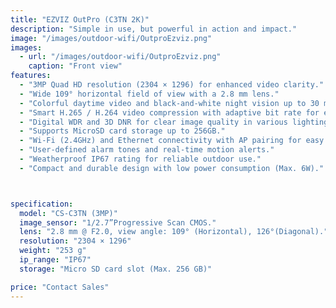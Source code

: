 ```yaml
---
title: "EZVIZ OutPro (C3TN 2K)"
description: "Simple in use, but powerful in action and impact."
image: "/images/outdoor-wifi/OutproEzviz.png"
images:
  - url: "/images/outdoor-wifi/OutproEzviz.png"
    caption: "Front view"
features:
  - "3MP Quad HD resolution (2304 × 1296) for enhanced video clarity."
  - "Wide 109° horizontal field of view with a 2.8 mm lens."
  - "Colorful daytime video and black-and-white night vision up to 30 meters (98 ft.)."
  - "Smart H.265 / H.264 video compression with adaptive bit rate for efficient storage."
  - "Digital WDR and 3D DNR for clear image quality in various lighting conditions."
  - "Supports MicroSD card storage up to 256GB."
  - "Wi-Fi (2.4GHz) and Ethernet connectivity with AP pairing for easy setup."
  - "User-defined alarm tones and real-time motion alerts."
  - "Weatherproof IP67 rating for reliable outdoor use."
  - "Compact and durable design with low power consumption (Max. 6W)."



specification:
  model: "CS-C3TN (3MP)"
  image_sensor: "1/2.7”Progressive Scan CMOS."
  lens: "2.8 mm @ F2.0, view angle: 109° (Horizontal), 126°(Diagonal)."
  resolution: "2304 × 1296"
  weight: "253 g"
  ip_range: "IP67"
  storage: "Micro SD card slot (Max. 256 GB)"

price: "Contact Sales"
---
```

